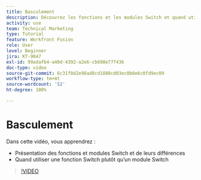 ```yaml
---
title: Basculement
description: Découvrez les fonctions et les modules Switch et quand utiliser une fonction Switch plutôt qu’un module Switch dans  [!DNL Adobe Workfront Fusion].
activity: use
team: Technical Marketing
type: Tutorial
feature: Workfront Fusion
role: User
level: Beginner
jira: KT-9047
exl-id: 99adafb4-a40d-4392-a2e6-cb698e77f436
doc-type: video
source-git-commit: 6c31f8d2e98ad8cd1880cd03ec0b0e6c0fd9ec09
workflow-type: tm+mt
source-wordcount: '52'
ht-degree: 100%

---
```


# Basculement

Dans cette vidéo, vous apprendrez :

* Présentation des fonctions et modules Switch et de leurs différences
* Quand utiliser une fonction Switch plutôt qu’un module Switch

>[!VIDEO](https://video.tv.adobe.com/v/335288/?quality=12&learn=on)
